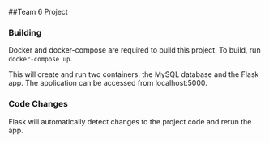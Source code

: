 ##Team 6 Project

### Building

Docker and docker-compose are required to build this project. To build, run `docker-compose up`.

This will create and run two containers: the MySQL database and the Flask app. The application can be accessed from localhost:5000.

### Code Changes

Flask will automatically detect changes to the project code and rerun the app.